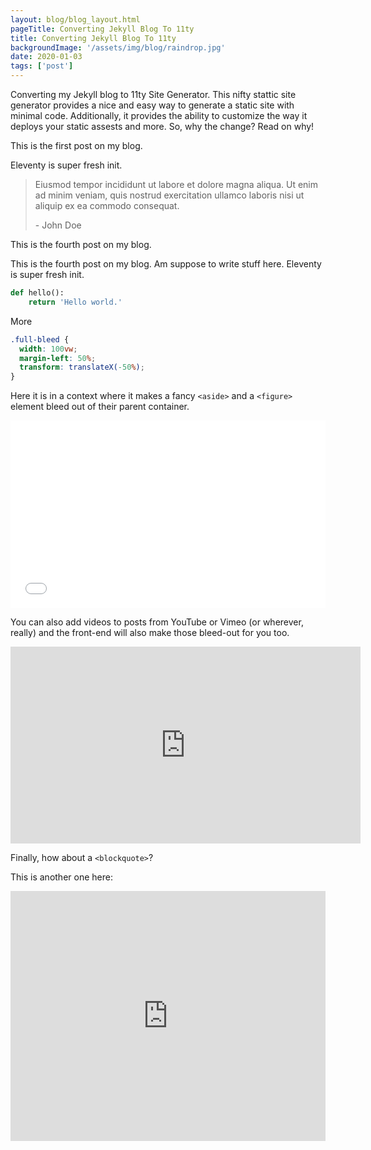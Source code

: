```yaml
---
layout: blog/blog_layout.html
pageTitle: Converting Jekyll Blog To 11ty
title: Converting Jekyll Blog To 11ty
backgroundImage: '/assets/img/blog/raindrop.jpg'
date: 2020-01-03
tags: ['post']
---
```


<!-- Excerpt Start -->
Converting my Jekyll blog to 11ty Site Generator. This nifty stattic site generator provides a nice and easy way to generate a static site with minimal code. Additionally, it provides the ability to customize the way it deploys your static assests and more. So, why the change? Read on why!
<!-- Excerpt End -->

This is the first post on my blog.
 
Eleventy is super fresh init.

<blockquote class="post-blockquote">
    <p>Eiusmod tempor incididunt ut labore et dolore magna aliqua. Ut enim ad minim
        veniam, quis nostrud exercitation ullamco laboris nisi ut aliquip ex ea
        commodo consequat.</p>
    <div class="blockquote-author"><span>- </span>John Doe</div>
</blockquote>

This is the fourth post on my blog.
 
This is the fourth post on my blog. Am suppose to write stuff here.
Eleventy is super fresh init.

```python
def hello():
    return 'Hello world.'
```

More

```css
.full-bleed {
  width: 100vw;
  margin-left: 50%;
  transform: translateX(-50%);
}
```

Here it is in a context where it makes a fancy `<aside>` and a `<figure>` element bleed out of their parent container.

<iframe height="300" style="width: 100%;" scrolling="no" title="Piccalilli CSS Utility — Issue  #2 — Full bleed utility" src="//codepen.io/andybelldesign/embed/Nmxrwv/?height=300&theme-id=dark&default-tab=css,result" frameborder="no" allowtransparency="true" allowfullscreen="true">
  See the Pen <a href='https://codepen.io/andybelldesign/pen/Nmxrwv/'>Piccalilli CSS Utility — Issue  #2 — Full bleed utility</a> by Andy Bell
  (<a href='https://codepen.io/andybelldesign'>@andybelldesign</a>) on <a href='https://codepen.io'>CodePen</a>.
</iframe>

You can also add videos to posts from YouTube or Vimeo (or wherever, really) and the front-end will also make those bleed-out for you too.

<iframe width="560" height="315" src="https://www.youtube.com/embed/_38JDGnr0vA" frameborder="0" allow="accelerometer; autoplay; encrypted-media; gyroscope; picture-in-picture" allowfullscreen></iframe>

Finally, how about a `<blockquote>`? 

<script src="https://ideone.com/e.js/MxEBez" type="text/javascript" ></script>

This is another one here:

<iframe height="400px" width="100%" src="https://repl.it/repls/EdibleAmpleNetworks?lite=true" scrolling="no" frameborder="no" allowtransparency="true" allowfullscreen="true" sandbox="allow-forms allow-pointer-lock allow-popups allow-same-origin allow-scripts allow-modals"></iframe>